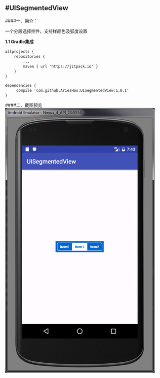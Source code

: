 #UISegmentedView
--------------------------
####一、简介：

一个分段选择控件，支持样颜色及弧度设置

**1.1 Gradle集成**

```
allprojects {
    repositories {
        ...
        maven { url "https://jitpack.io" }
    }
}
```

```
dependencies {
     compile 'com.github.AriesHoo:UISegmentedView:1.0.1'
}
```

####二、截图预览
![](https://github.com/AriesHoo/UISegmentedView/blob/master/screenshot/00.png)
